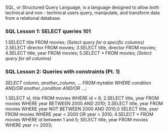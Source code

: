 SQL, or Structured Query Language, is a language designed to allow both technical and non - technical users query, manipulate, and transform data from a relational database.

### SQL Lesson 1: SELECT queries 101 ###
1.SELECT title FROM movies; *(Select query for a specific columns)*
2.SELECT director FROM movies;
3.SELECT title, director FROM movies;
4.SELECT title, year FROM movies;
5.SELECT * FROM movies; *(Select query for all columns)*


### SQL Lesson 2: Queries with constraints (Pt. 1) ###
*SELECT column, another_column, …
FROM mytable
WHERE condition
    AND/OR another_condition
    AND/OR …;*

1.SELECT id, title FROM movies 
WHERE id = 6;
2.SELECT title, year FROM movies
WHERE year BETWEEN 2000 AND 2010;
3.SELECT title, year FROM movies
WHERE year NOT BETWEEN 2000 AND 2010;0
SELECT title, year FROM movies
WHERE year < 2000 OR year > 2010;
4.SELECT * FROM movies
WHERE id between 1 and 5;
SELECT title, year FROM movies
WHERE year <= 2003;
